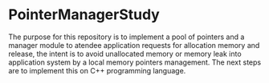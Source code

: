 # PointerManagerStudy
The purpose for this repository is to implement a pool of pointers and a manager module to atendee application requests for allocation memory and release, the intent is to avoid unallocated memory or memory leak into application system by a local memory pointers management. The next steps are to implement this on C++ programming language.
